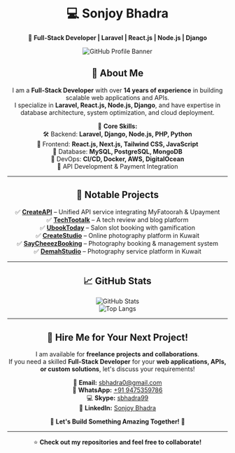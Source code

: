 <div align="center">

# 💻 Sonjoy Bhadra  
🚀 **Full-Stack Developer | Laravel | React.js | Node.js | Django**  

![GitHub Profile Banner](https://via.placeholder.com/1200x400?text=Welcome+to+My+GitHub)  

## 👋 About Me  
I am a **Full-Stack Developer** with over **14 years of experience** in building scalable web applications and APIs.  
I specialize in **Laravel, React.js, Node.js, Django**, and have expertise in database architecture, system optimization, and cloud deployment.  

🔹 **Core Skills:**  
🛠️ Backend: **Laravel, Django, Node.js, PHP, Python**  
🎨 Frontend: **React.js, Next.js, Tailwind CSS, JavaScript**  
💾 Database: **MySQL, PostgreSQL, MongoDB**  
🚀 DevOps: **CI/CD, Docker, AWS, DigitalOcean**  
🔗 API Development & Payment Integration  

---

## 🚀 Notable Projects  

✅ [**CreateAPI**](https://createapi.link/) – Unified API service integrating MyFatoorah & Upayment  
✅ [**TechTootalk**](https://techtootalk.com/) – A tech review and blog platform  
✅ [**UbookToday**](https://www.ubooktoday.com/) – Salon slot booking with gamification  
✅ [**CreateStudio**](https://createstudio.link/) – Online photography platform in Kuwait  
✅ [**SayCheeezBooking**](https://saycheeezbooking.com/) – Photography booking & management system  
✅ [**DemahStudio**](https://demahstudio.com/) – Photography service platform in Kuwait  

---

## 📈 GitHub Stats  

![GitHub Stats](https://github-readme-stats.vercel.app/api?username=sonjoybhadra&show_icons=true&theme=radical)  
![Top Langs](https://github-readme-stats.vercel.app/api/top-langs/?username=sonjoybhadra&layout=compact&theme=radical)  

---

## 📌 Hire Me for Your Next Project!  
I am available for **freelance projects and collaborations**.  
If you need a skilled **Full-Stack Developer** for your **web applications, APIs, or custom solutions**, let's discuss your requirements!  

📧 **Email:** [sbhadra0@gmail.com](mailto:sbhadra0@gmail.com)  
📱 **WhatsApp:** [+91 9475359786](https://wa.me/919475359786)  
💻 **Skype:** [sbhadra99](skype:sbhadra99?chat)  
🔗 **LinkedIn:** [Sonjoy Bhadra](https://www.linkedin.com/in/sonjoy-bhadra/)  

💼 **Let's Build Something Amazing Together! 🚀**  

---

⭐ **Check out my repositories and feel free to collaborate!**  

</div>
